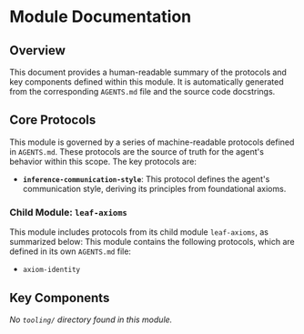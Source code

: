 # Module Documentation

## Overview

This document provides a human-readable summary of the protocols and key
components defined within this module. It is automatically generated from the
corresponding `AGENTS.md` file and the source code docstrings.

## Core Protocols

This module is governed by a series of machine-readable protocols defined in `AGENTS.md`. These protocols are the source of truth for the agent's behavior within this scope. The key protocols are:

- **`inference-communication-style`**: This protocol defines the agent's communication style, deriving its principles from foundational axioms.

### Child Module: `leaf-axioms`

This module includes protocols from its child module `leaf-axioms`, as summarized below:
This module contains the following protocols, which are defined in its own `AGENTS.md` file:

- `axiom-identity`

## Key Components

_No `tooling/` directory found in this module._
